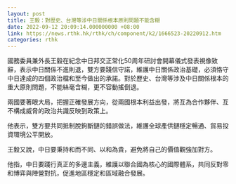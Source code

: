 ```yaml
---
layout: post
title: 王毅：對歷史、台灣等涉中日關係根本原則問題不能含糊
date: 2022-09-12 20:09:14.000000000 +08:00
link: https://news.rthk.hk/rthk/ch/component/k2/1666523-20220912.htm
categories: rthk
---
```


國務委員兼外長王毅在紀念中日邦交正常化50周年研討會開幕儀式發表視像致辭，表示中日關係不進則退，雙方要踐信守諾，維護中日關係政治基礎，必須恪守中日達成的四個政治檔和至今做出的承諾。對於歷史、台灣等涉及中日關係根本的重大原則問題，不能絲毫含糊，更不容動搖倒退。

兩國要著眼大局，把握正確發展方向，從兩國根本利益出發，將互為合作夥伴、互不構成威脅的政治共識反映到政策上。

他表示，雙方要共同抵制脫鉤斷鏈的錯誤做法，維護全球產供鏈穩定暢通、貿易投資環境公平開放。

王毅又說，中日要秉持和而不同、以和為貴，避免將自己的價值觀強加對方。

他指，中日要踐行真正的多邊主義，維護以聯合國為核心的國際體系，共同反對零和博弈與陣營對抗，促進地區穩定和區域融合發展。
